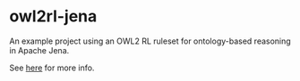 # owl2rl-jena
An example project using an OWL2 RL ruleset for ontology-based reasoning in Apache Jena.

See <a href="http://www.linkeddata.mobi/software/owl2-rl-apache-jena/">here</a> for more info.
